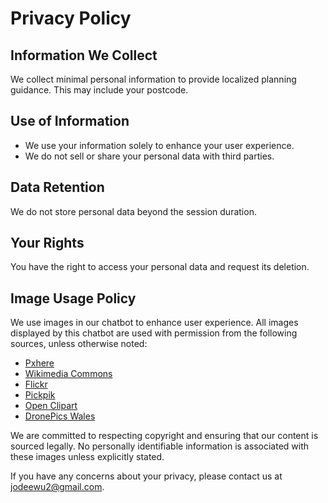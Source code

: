 # Privacy Policy

## Information We Collect
We collect minimal personal information to provide localized planning guidance. This may include your postcode.

## Use of Information
- We use your information solely to enhance your user experience.
- We do not sell or share your personal data with third parties.

## Data Retention
We do not store personal data beyond the session duration.

## Your Rights
You have the right to access your personal data and request its deletion.

## Image Usage Policy
We use images in our chatbot to enhance user experience. All images displayed by this chatbot are used with permission from the following sources, unless otherwise noted:
- [Pxhere](https://pxhere.com)
- [Wikimedia Commons](https://commons.wikimedia.org)
- [Flickr](https://www.flickr.com)
- [Pickpik](https://www.pickpik.com)
- [Open Clipart](https://openclipart.org)
- [DronePics Wales](https://dronepics.wales/ewloe/)

We are committed to respecting copyright and ensuring that our content is sourced legally. No personally identifiable information is associated with these images unless explicitly stated. 

If you have any concerns about your privacy, please contact us at jodeewu2@gmail.com.
